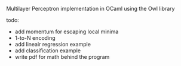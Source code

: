 Multilayer Perceptron implementation in OCaml using the Owl library

todo: 
- add momentum for escaping local minima
- 1-to-N encoding
- add lineair regression example
- add classification example
- write pdf for math behind the program

